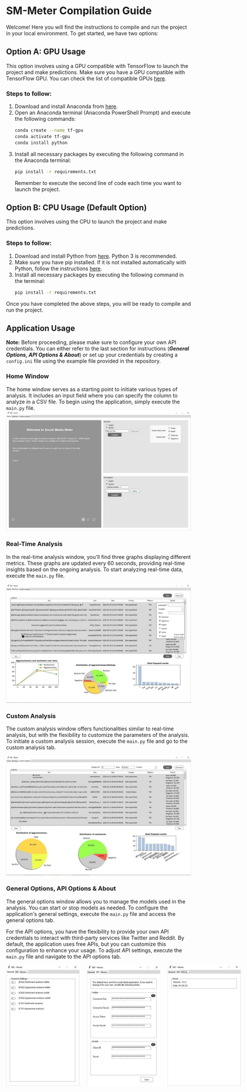 # SM-Meter Compilation Guide

Welcome! Here you will find the instructions to compile and run the project in your local environment. To get started, we have two options:

## Option A: GPU Usage

This option involves using a GPU compatible with TensorFlow to launch the project and make predictions. Make sure you have a GPU compatible with TensorFlow GPU. You can check the list of compatible GPUs [here](https://www.tensorflow.org/install/gpu?hl=en).

### Steps to follow:

1. Download and install Anaconda from [here](https://www.anaconda.com/products/distribution).
2. Open an Anaconda terminal (Anaconda PowerShell Prompt) and execute the following commands:
    ```bash
    conda create --name tf-gpu
    conda activate tf-gpu
    conda install python
    ```
3. Install all necessary packages by executing the following command in the Anaconda terminal:
    ```bash
    pip install -r requirements.txt
    ```
   Remember to execute the second line of code each time you want to launch the project.

## Option B: CPU Usage (Default Option)

This option involves using the CPU to launch the project and make predictions.

### Steps to follow:

1. Download and install Python from [here](https://www.python.org/downloads/). Python 3 is recommended.
2. Make sure you have pip installed. If it is not installed automatically with Python, follow the instructions [here](https://pip.pypa.io/en/stable/installation/).
3. Install all necessary packages by executing the following command in the terminal:
    ```bash
    pip install -r requirements.txt
    ```

Once you have completed the above steps, you will be ready to compile and run the project.

## Application Usage

**Note:** Before proceeding, please make sure to configure your own API credentials. You can either refer to the last section for instructions (***General Options, API Options & About***) or set up your credentials by creating a `config.ini` file using the example file provided in the repository.

### Home Window

The home window serves as a starting point to initiate various types of analysis. It includes an input field where you can specify the column to analyze in a CSV file. To begin using the application, simply execute the `main.py` file.
  <img src="https://github.com/ezepsosa/SM-Meter/blob/main/assets/main_screen.jpg" alt="Home window" width="600"/>
### Real-Time Analysis

In the real-time analysis window, you'll find three graphs displaying different metrics. These graphs are updated every 60 seconds, providing real-time insights based on the ongoing analysis. To start analyzing real-time data, execute the `main.py` file.

<img src="https://github.com/ezepsosa/SM-Meter/blob/main/assets/main_view_executed.jpg" alt="Real time analysis" width="600"/>

### Custom Analysis

The custom analysis window offers functionalities similar to real-time analysis, but with the flexibility to customize the parameters of the analysis. To initiate a custom analysis session, execute the `main.py` file and go to the custom analysis tab.

<img src="https://github.com/ezepsosa/SM-Meter/blob/main/assets/main_view_executed_2.jpg" alt="Real time analysis customized" width="600"/>

### General Options, API Options & About

The general options window allows you to manage the models used in the analysis. You can start or stop models as needed. To configure the application's general settings, execute the `main.py` file and access the general options tab.

For the API options, you have the flexibility to provide your own API credentials to interact with third-party services like Twitter and Reddit. By default, the application uses free APIs, but you can customize this configuration to enhance your usage. To adjust API settings, execute the `main.py` file and navigate to the API options tab.

<div style="display: flex;">
    <img src="https://github.com/ezepsosa/SM-Meter/blob/main/assets/general_tab.jpg" alt="General options tab" width="200" style="margin-right: 20px;"/>
    <img src="https://github.com/ezepsosa/SM-Meter/blob/main/assets/api_tab.jpg" alt="API options tab" width="200" style="margin-right: 20px;"/>
    <img src="https://github.com/ezepsosa/SM-Meter/blob/main/assets/about_tab.jpg" alt="About tab" width="200"/>
</div>
